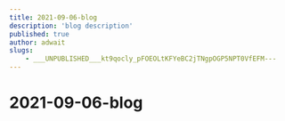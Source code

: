 ```yaml
---
title: 2021-09-06-blog
description: 'blog description'
published: true
author: adwait
slugs:
    - ___UNPUBLISHED___kt9qocly_pFOEOLtKFYeBC2jTNgpOGP5NPT0VfEFM---
---
```


# 2021-09-06-blog
